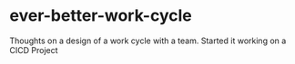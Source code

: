 # ever-better-work-cycle
Thoughts on a design of a work cycle with a team. Started it working on a CICD Project
